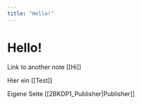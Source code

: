 ```yaml
---
title: "Hello!"
---
```


# Hello!

Link to another note [[Hi]]

Hier ein [[Test]]

Eigene Seite [[2BKDP1_Publisher|Publisher]]
